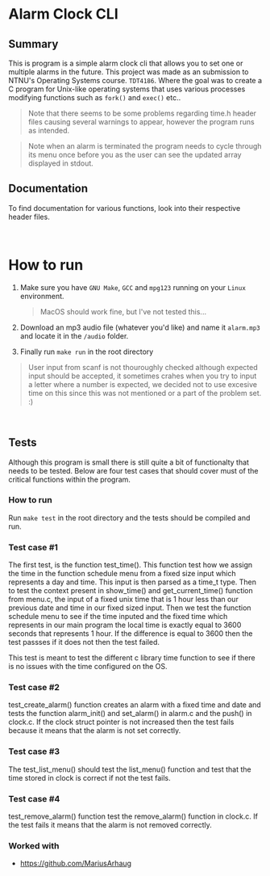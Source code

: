 # Alarm Clock CLI

## Summary

This is program is a simple alarm clock cli that allows you to set one or multiple alarms in the future. This project was made as an submission to NTNU's Operating Systems course. `TDT4186`. Where the goal was to create a C program for Unix-like operating systems that uses various processes modifying functions such as `fork()` and `exec()` etc..

> Note that there seems to be some problems regarding time.h header files causing several warnings to appear, however the program runs as intended.

> Note when an alarm is terminated the program needs to cycle through its menu once before you as the user can see the updated array displayed in stdout.

## Documentation

To find documentation for various functions, look into their respective header files.

<br />

# How to run

1. Make sure you have `GNU Make`, `GCC` and `mpg123` running on your `Linux` environment.

   > MacOS should work fine, but I've not tested this...

2. Download an mp3 audio file (whatever you'd like) and name it `alarm.mp3` and locate it in the `/audio` folder.

3. Finally run `make run` in the root directory

> User input from scanf is not thouroughly checked although expected input should be accepted, it sometimes crahes when you try to input a letter where a number is expected, we decided not to use excesive time on this since this was not mentioned or a part of the problem set. :) 

<br />

## Tests

Although this program is small there is still quite a bit of functionalty that needs to be tested. Below are four test cases that should cover must of the critical functions within the program.

### How to run

Run `make test` in the root directory and the tests should be compiled and run.

### Test case #1

The first test, is the function test_time(). This function test how we assign the time in the function schedule menu from a fixed size input which represents a day and time. This input is then parsed as a time_t type. Then to test the context present in show_time() and get_current_time() function from menu.c, the input of a fixed unix time that is 1 hour less than our previous date and time in our fixed sized input. Then we test the function schedule menu to see if the time inputed and the fixed time which represents in our main program the local time is exactly equal to 3600 seconds that represents 1 hour. If the difference is equal to 3600 then the test passses if it does not then the test failed. 

This test is meant to test the different c library time function to see if there is no issues with the time configured on the OS.

### Test case #2

test_create_alarm() function creates an alarm with a fixed time and date and tests the function alarm_init() and set_alarm() in alarm.c and the push() in clock.c. If the clock struct pointer is not increased then the test fails because it means that the alarm is not set correctly.

### Test case #3

The test_list_menu() should test the list_menu() function and test that the time stored in clock is correct if not the test fails. 

### Test case #4

test_remove_alarm() function test the remove_alarm() function in clock.c. If the test fails it means that the alarm is not removed correctly. 


### Worked with
- https://github.com/MariusArhaug
